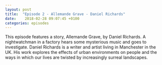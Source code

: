 ```yaml
---
layout: post
title:  "Episode 2 - Allemande Grave - Daniel Richards"
date:    2018-02-28 09:07:45 +0100
categories: episodes
---
```


This episode features a story, Allemande Grave, by Daniel Richards. A
nightwatchman in a factory hears some mysterious music and goes to
investigate. Daniel Richards is a writer and artist living in
Manchester in the UK. His work explores the effects of urban
environments on people and the ways in which our lives are twisted by
increasingly surreal landscapes.
